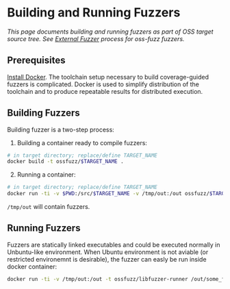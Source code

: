 # Building and Running Fuzzers

_This page documents building and running fuzzers as part of OSS target source tree._
_See [External Fuzzer](building_running_fuzzers_external.md) process for oss-fuzz fuzzers._

## Prerequisites

[Install Docker]. The toolchain setup necessary to build coverage-guided fuzzers is complicated. Docker is used
to simplify distribution of the toolchain and to produce repeatable results for distributed execution.

## Building Fuzzers

Building fuzzer is a two-step process:

1. Building a container ready to compile fuzzers: 
````bash
# in target directory; replace/define TARGET_NAME
docker build -t ossfuzz/$TARGET_NAME .
````
2. Running a container:
````bash
# in target directory; replace/define TARGET_NAME
docker run -ti -v $PWD:/src/$TARGET_NAME -v /tmp/out:/out ossfuzz/$TARGET_NAME
````

`/tmp/out` will contain fuzzers.

## Running Fuzzers

Fuzzers are statically linked executables and could be executed normally in Unbuntu-like environment.
When Ubuntu environment is not aviable (or restricted environemnt is desirable), the fuzzer can easly be run inside docker 
container:

````bash
docker run -ti -v /tmp/out:/out -t ossfuzz/libfuzzer-runner /out/some_fuzzer_name --runs=100
````

[Install Docker]: https://docs.docker.com/engine/installation/

